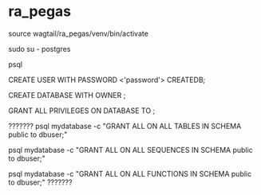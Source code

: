 # ra_pegas


source wagtail/ra_pegas/venv/bin/activate


sudo su - postgres

psql

CREATE USER <user name> WITH PASSWORD <'password'> CREATEDB;

CREATE DATABASE <database name> WITH OWNER <user name>;

GRANT ALL PRIVILEGES ON DATABASE <db name> TO <user name>;

???????
psql mydatabase -c "GRANT ALL ON ALL TABLES IN SCHEMA public to dbuser;"

psql mydatabase -c "GRANT ALL ON ALL SEQUENCES IN SCHEMA public to dbuser;"

psql mydatabase -c "GRANT ALL ON ALL FUNCTIONS IN SCHEMA public to dbuser;"
???????
